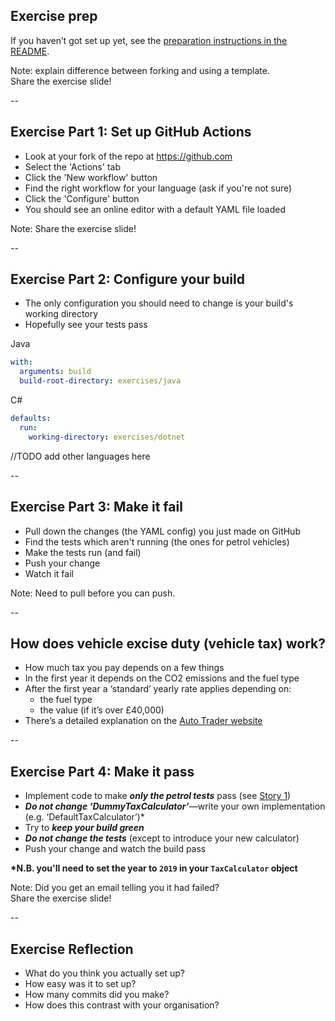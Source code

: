 ## Exercise prep

If you haven’t got set up yet, see the [preparation instructions in the README](/README.md#prep-work-for-apprentices).

Note: explain difference between forking and using a template.  
  Share the exercise slide!  

--

## Exercise Part 1: Set up GitHub Actions

* Look at your fork of the repo at https://github.com
* Select the 'Actions' tab
* Click the 'New workflow' button
* Find the right workflow for your language (ask if you're not sure)
* Click the 'Configure' button
* You should see an online editor with a default YAML file loaded

Note:
  Share the exercise slide!  

--

## Exercise Part 2: Configure your build

* The only configuration you should need to change is your build's working directory
* Hopefully see your tests pass

Java
```yaml
with:
  arguments: build
  build-root-directory: exercises/java
```
<!-- .element: style="font-size: 35%" -->

C#
```yaml
defaults:
  run:
    working-directory: exercises/dotnet
```
<!-- .element: style="font-size: 35%" -->

//TODO add other languages here

--

## Exercise Part 3: Make it fail

* Pull down the changes (the YAML config) you just made on GitHub
* Find the tests which aren't running (the ones for petrol vehicles)
* Make the tests run (and fail)
* Push your change
* Watch it fail

Note: Need to pull before you can push.  

--

## How does vehicle excise duty (vehicle tax) work?

+ How much tax you pay depends on a few things
+ In the first year it depends on the CO2 emissions and the fuel type
+ After the first year a ‘standard’ yearly rate applies depending on:
  + the fuel type 
  + the value (if it’s over £40,000)
+ There’s a detailed explanation on the [Auto Trader website](https://www.autotrader.co.uk/content/advice/car-tax-bands)

--

## Exercise Part 4: Make it pass

* Implement code to make **_only the petrol tests_** pass (see [Story 1](https://github.com/MCR-Digital/apprentice-boot-camp-fundamentals-3/tree/master/exercises#story-1))
* ___***Do not change ‘DummyTaxCalculator’***___—write your own implementation (e.g. ‘DefaultTaxCalculator’)*
* Try to ___***keep your build green***___
* ___***Do not change the tests***___ (except to introduce your new calculator)
* Push your change and watch the build pass

**\*N.B. you'll need to set the year to `2019` in your `TaxCalculator` object**

Note: Did you get an email telling you it had failed?  
  Share the exercise slide!  

--

## Exercise Reflection

+ What do you think you actually set up?
+ How easy was it to set up?
+ How many commits did you make?
+ How does this contrast with your organisation?
